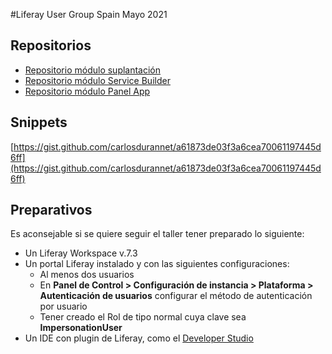 #Liferay User Group Spain Mayo 2021

## Repositorios
- [Repositorio módulo suplantación](https://github.com/carlosdurannet/impersonation-login)
- [Repositorio módulo Service Builder](https://github.com/carlosdurannet/impersonation-sb)
- [Repositorio módulo Panel App](https://github.com/carlosdurannet/impersonation-cpanel)

## Snippets
[https://gist.github.com/carlosdurannet/a61873de03f3a6cea70061197445d6ff](https://gist.github.com/carlosdurannet/a61873de03f3a6cea70061197445d6ff)

## Preparativos
Es aconsejable si se quiere seguir el taller tener preparado lo siguiente:

- Un Liferay Workspace v.7.3
- Un portal Liferay instalado y con las siguientes configuraciones:
	- Al menos dos usuarios
	- En **Panel de Control > Configuración de instancia > Plataforma > Autenticación de usuarios** configurar el método de autenticación por usuario
	- Tener creado el Rol de tipo normal cuya clave sea **ImpersonationUser**
- Un IDE con plugin de Liferay, como el [Developer Studio](https://liferay.dev/project/-/asset_publisher/TyF2HQPLV1b5/content/ide-installation-instructions)
